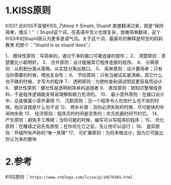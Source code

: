# 1.KISS原则

KISS? 此KISS不是彼KISS, 乃Keep It Simple, Stupid! 直接翻译过来，就是“保持简单，傻瓜！”（ Stupid这个词，在英语中含义也很复杂，很难简单翻译，这个KISS中的Stupid我认为更多是语气词。关于这个词，最喜欢的解释是阿甘的妈妈教育 的那个：“Stupid is as stupid does”.）

1、 模块性原则：写简单的，通过干净的接口可被连接的部件；
2、 清楚原则：清楚要比小聪明好。
3、 合并原则：设计能被其它程序连接的程序。
4、 分离原则：从机制分离从策略，从实现分离出接口。
5、 简单原则：设计要简单；只有当你需要的时候，增加复杂性；
6、 节俭原则：只有当被证实是清晰，其它什么也不做的时候，才写大的程序
7、 透明原则：为使检查和调试明显更容易而设计
8、 健壮性原则：健壮性是透明和简单的追随者
9、 表现原则：把知识整理成资料，于是程序逻辑能变得易理解和精力充沛的。
10、 最小意外原则：在接口设计中，总是做最小意外事情
11、 沉默原则：当一个程序令人吃惊什么也不说的时候，他应该就是什么也不说
12、 修补补救：当你必须失败的时候，尽可能快的吵闹地失败
13、 经济原则：程序员的时间是宝贵的；优先机器时间节约它。
14、 产生原则：避免手工堆砌；当你可能的时候，编写可以写程序的程序；
15、 优化原则：在雕琢之前先有原型；在你优化它之前，先让他可以运行；
16、 差异原则：怀疑所有声称的“唯一真理“
17、 可扩展原则：为将来做设计，因为它可能比你认为来的要快

# 2.参考
KISS原则：`https://www.cnblogs.com/lcinx/p/10570365.html`


